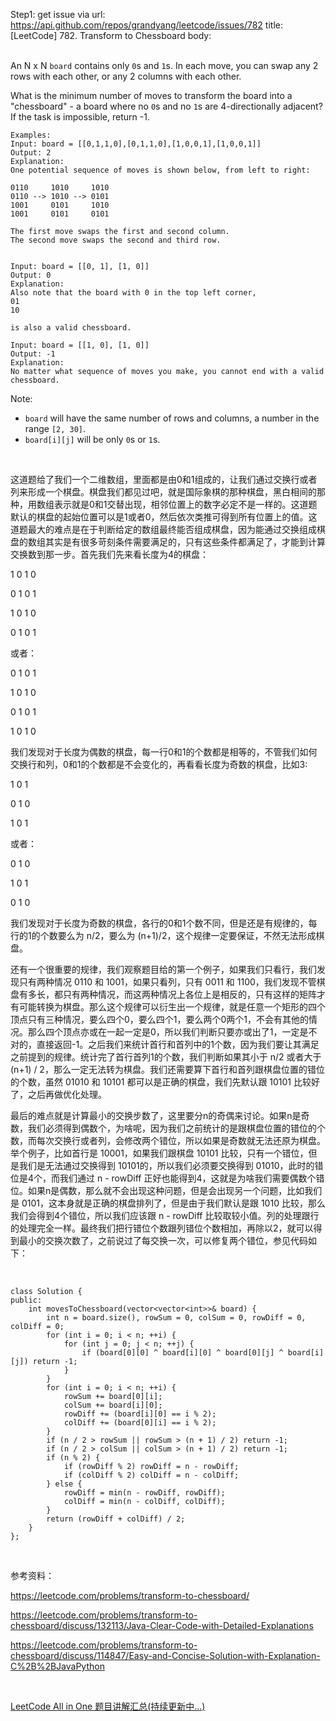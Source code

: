 Step1: get issue via url: https://api.github.com/repos/grandyang/leetcode/issues/782 
 title:[LeetCode] 782. Transform to Chessboard 
 body:  
  

An N x N `board` contains only `0`s and `1`s. In each move, you can swap any 2 rows with each other, or any 2 columns with each other.

What is the minimum number of moves to transform the board into a "chessboard" - a board where no `0`s and no `1`s are 4-directionally adjacent? If the task is impossible, return -1.
    
    
    Examples:
    Input: board = [[0,1,1,0],[0,1,1,0],[1,0,0,1],[1,0,0,1]]
    Output: 2
    Explanation:
    One potential sequence of moves is shown below, from left to right:
    
    0110     1010     1010
    0110 --> 1010 --> 0101
    1001     0101     1010
    1001     0101     0101
    
    The first move swaps the first and second column.
    The second move swaps the second and third row.
    
    
    Input: board = [[0, 1], [1, 0]]
    Output: 0
    Explanation:
    Also note that the board with 0 in the top left corner,
    01
    10
    
    is also a valid chessboard.
    
    Input: board = [[1, 0], [1, 0]]
    Output: -1
    Explanation:
    No matter what sequence of moves you make, you cannot end with a valid chessboard.
    

Note:

  * `board` will have the same number of rows and columns, a number in the range `[2, 30]`.
  * `board[i][j]` will be only `0`s or `1`s.



 

这道题给了我们一个二维数组，里面都是由0和1组成的，让我们通过交换行或者列来形成一个棋盘。棋盘我们都见过吧，就是国际象棋的那种棋盘，黑白相间的那种，用数组表示就是0和1交替出现，相邻位置上的数字必定不是一样的。这道题默认的棋盘的起始位置可以是1或者0，然后依次类推可得到所有位置上的值。这道题最大的难点是在于判断给定的数组最终能否组成棋盘，因为能通过交换组成棋盘的数组其实是有很多苛刻条件需要满足的，只有这些条件都满足了，才能到计算交换数到那一步。首先我们先来看长度为4的棋盘：

1 0 1 0

0 1 0 1

1 0 1 0

0 1 0 1

或者：

0 1 0 1

1 0 1 0

0 1 0 1

1 0 1 0

我们发现对于长度为偶数的棋盘，每一行0和1的个数都是相等的，不管我们如何交换行和列，0和1的个数都是不会变化的，再看看长度为奇数的棋盘，比如3:

1 0 1

0 1 0

1 0 1

或者：

0 1 0

1 0 1

0 1 0

我们发现对于长度为奇数的棋盘，各行的0和1个数不同，但是还是有规律的，每行的1的个数要么为 n/2，要么为 (n+1)/2，这个规律一定要保证，不然无法形成棋盘。

还有一个很重要的规律，我们观察题目给的第一个例子，如果我们只看行，我们发现只有两种情况 0110 和 1001，如果只看列，只有 0011 和 1100，我们发现不管棋盘有多长，都只有两种情况，而这两种情况上各位上是相反的，只有这样的矩阵才有可能转换为棋盘。那么这个规律可以衍生出一个规律，就是任意一个矩形的四个顶点只有三种情况，要么四个0，要么四个1，要么两个0两个1，不会有其他的情况。那么四个顶点亦或在一起一定是0，所以我们判断只要亦或出了1，一定是不对的，直接返回-1。之后我们来统计首行和首列中的1个数，因为我们要让其满足之前提到的规律。统计完了首行首列1的个数，我们判断如果其小于 n/2 或者大于 (n+1) / 2，那么一定无法转为棋盘。我们还需要算下首行和首列跟棋盘位置的错位的个数，虽然 01010 和 10101 都可以是正确的棋盘，我们先默认跟 10101 比较好了，之后再做优化处理。

最后的难点就是计算最小的交换步数了，这里要分n的奇偶来讨论。如果n是奇数，我们必须得到偶数个，为啥呢，因为我们之前统计的是跟棋盘位置的错位的个数，而每次交换行或者列，会修改两个错位，所以如果是奇数就无法还原为棋盘。举个例子，比如首行是 10001，如果我们跟棋盘 10101 比较，只有一个错位，但是我们是无法通过交换得到 10101的，所以我们必须要交换得到 01010，此时的错位是4个，而我们通过 n - rowDiff 正好也能得到4，这就是为啥我们需要偶数个错位。如果n是偶数，那么就不会出现这种问题，但是会出现另一个问题，比如我们是 0101，这本身就是正确的棋盘排列了，但是由于我们默认是跟 1010 比较，那么我们会得到4个错位，所以我们应该跟 n - rowDiff 比较取较小值。列的处理跟行的处理完全一样。最终我们把行错位个数跟列错位个数相加，再除以2，就可以得到最小的交换次数了，之前说过了每交换一次，可以修复两个错位，参见代码如下：

 
    
    
    class Solution {
    public:
        int movesToChessboard(vector<vector<int>>& board) {
            int n = board.size(), rowSum = 0, colSum = 0, rowDiff = 0, colDiff = 0;
            for (int i = 0; i < n; ++i) {
                for (int j = 0; j < n; ++j) {
                    if (board[0][0] ^ board[i][0] ^ board[0][j] ^ board[i][j]) return -1;
                }
            }
            for (int i = 0; i < n; ++i) {
                rowSum += board[0][i];
                colSum += board[i][0];
                rowDiff += (board[i][0] == i % 2);
                colDiff += (board[0][i] == i % 2);
            }
            if (n / 2 > rowSum || rowSum > (n + 1) / 2) return -1;
            if (n / 2 > colSum || colSum > (n + 1) / 2) return -1;
            if (n % 2) {
                if (rowDiff % 2) rowDiff = n - rowDiff;
                if (colDiff % 2) colDiff = n - colDiff;
            } else {
                rowDiff = min(n - rowDiff, rowDiff);
                colDiff = min(n - colDiff, colDiff);
            }
            return (rowDiff + colDiff) / 2;
        }
    };

 

参考资料：

<https://leetcode.com/problems/transform-to-chessboard/>

<https://leetcode.com/problems/transform-to-chessboard/discuss/132113/Java-Clear-Code-with-Detailed-Explanations>

<https://leetcode.com/problems/transform-to-chessboard/discuss/114847/Easy-and-Concise-Solution-with-Explanation-C%2B%2BJavaPython>

 

[LeetCode All in One 题目讲解汇总(持续更新中...)](http://www.cnblogs.com/grandyang/p/4606334.html)
